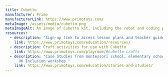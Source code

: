 ```yaml
---
title: Cubetto
manufacturer: Primo
manufacturerLink: https://www.primotoys.com/
metaImage: /assets/media/cubetto.png
metaImageAlt: An image of Cubetto kit, including the robot and coding panel and coding tiles.
resources:
  - description: "Sign-up link to access lesson plans and teacher guide "
    link: https://www.primotoys.com/education/resources/
  - description: Craft activities for use with Cubetto
    link: https://www.primotoys.com/playroom/#cubetto-crafts
  - description: "Case Studies from montessori school, elementary school, ASD, and
      UK Inclusion workshop "
    link: https://www.primotoys.com/education/stories-and-studies/
---
```

